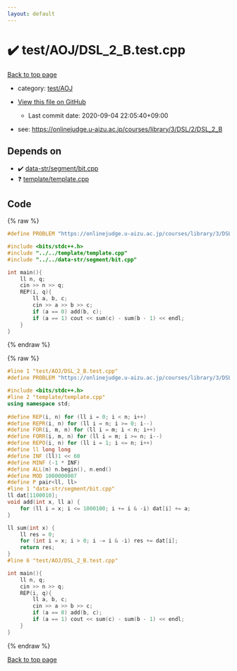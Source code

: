 ```yaml
---
layout: default
---
```


<!-- mathjax config similar to math.stackexchange -->
<script type="text/javascript" async
  src="https://cdnjs.cloudflare.com/ajax/libs/mathjax/2.7.5/MathJax.js?config=TeX-MML-AM_CHTML">
</script>
<script type="text/x-mathjax-config">
  MathJax.Hub.Config({
    TeX: { equationNumbers: { autoNumber: "AMS" }},
    tex2jax: {
      inlineMath: [ ['$','$'] ],
      processEscapes: true
    },
    "HTML-CSS": { matchFontHeight: false },
    displayAlign: "left",
    displayIndent: "2em"
  });
</script>

<script type="text/javascript" src="https://cdnjs.cloudflare.com/ajax/libs/jquery/3.4.1/jquery.min.js"></script>
<script src="https://cdn.jsdelivr.net/npm/jquery-balloon-js@1.1.2/jquery.balloon.min.js" integrity="sha256-ZEYs9VrgAeNuPvs15E39OsyOJaIkXEEt10fzxJ20+2I=" crossorigin="anonymous"></script>
<script type="text/javascript" src="../../../assets/js/copy-button.js"></script>
<link rel="stylesheet" href="../../../assets/css/copy-button.css" />


# :heavy_check_mark: test/AOJ/DSL_2_B.test.cpp

<a href="../../../index.html">Back to top page</a>

* category: <a href="../../../index.html#dada0dcc232b029913f2cd4354c73c4b">test/AOJ</a>
* <a href="{{ site.github.repository_url }}/blob/master/test/AOJ/DSL_2_B.test.cpp">View this file on GitHub</a>
    - Last commit date: 2020-09-04 22:05:40+09:00


* see: <a href="https://onlinejudge.u-aizu.ac.jp/courses/library/3/DSL/2/DSL_2_B">https://onlinejudge.u-aizu.ac.jp/courses/library/3/DSL/2/DSL_2_B</a>


## Depends on

* :heavy_check_mark: <a href="../../../library/data-str/segment/bit.cpp.html">data-str/segment/bit.cpp</a>
* :question: <a href="../../../library/template/template.cpp.html">template/template.cpp</a>


## Code

<a id="unbundled"></a>
{% raw %}
```cpp
#define PROBLEM "https://onlinejudge.u-aizu.ac.jp/courses/library/3/DSL/2/DSL_2_B"

#include <bits/stdc++.h>
#include "../../template/template.cpp"
#include "../../data-str/segment/bit.cpp"

int main(){
    ll n, q;
    cin >> n >> q;
    REP(i, q){
        ll a, b, c;
        cin >> a >> b >> c;
        if (a == 0) add(b, c);
        if (a == 1) cout << sum(c) - sum(b - 1) << endl;
    }
}
```
{% endraw %}

<a id="bundled"></a>
{% raw %}
```cpp
#line 1 "test/AOJ/DSL_2_B.test.cpp"
#define PROBLEM "https://onlinejudge.u-aizu.ac.jp/courses/library/3/DSL/2/DSL_2_B"

#include <bits/stdc++.h>
#line 2 "template/template.cpp"
using namespace std;
 
#define REP(i, n) for (ll i = 0; i < n; i++)
#define REPR(i, n) for (ll i = n; i >= 0; i--)
#define FOR(i, m, n) for (ll i = m; i < n; i++)
#define FORR(i, m, n) for (ll i = m; i >= n; i--)
#define REPO(i, n) for (ll i = 1; i <= n; i++)
#define ll long long
#define INF (ll)1 << 60
#define MINF (-1 * INF)
#define ALL(n) n.begin(), n.end()
#define MOD 1000000007
#define P pair<ll, ll>
#line 1 "data-str/segment/bit.cpp"
ll dat[1100010];
void add(int x, ll a) {
	for (ll i = x; i <= 1000100; i += i & -i) dat[i] += a;
}

ll sum(int x) {
	ll res = 0;
	for (int i = x; i > 0; i -= i & -i) res += dat[i];
	return res;
}
#line 6 "test/AOJ/DSL_2_B.test.cpp"

int main(){
    ll n, q;
    cin >> n >> q;
    REP(i, q){
        ll a, b, c;
        cin >> a >> b >> c;
        if (a == 0) add(b, c);
        if (a == 1) cout << sum(c) - sum(b - 1) << endl;
    }
}

```
{% endraw %}

<a href="../../../index.html">Back to top page</a>

